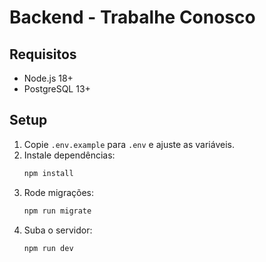 # Backend - Trabalhe Conosco

## Requisitos
- Node.js 18+
- PostgreSQL 13+

## Setup
1. Copie `.env.example` para `.env` e ajuste as variáveis.
2. Instale dependências:
   ```bash
   npm install
   ```
3. Rode migrações:
   ```bash
   npm run migrate
   ```
4. Suba o servidor:
   ```bash
   npm run dev
   ```
